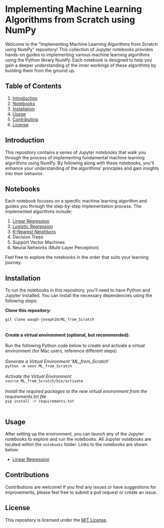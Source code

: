 # Implementing Machine Learning Algorithms from Scratch using NumPy

Welcome to the "Implementing Machine Learning Algorithms from Scratch using NumPy" repository! This collection of Jupyter notebooks provides hands-on guides to implementing various machine learning algorithms using the Python library NumPy. Each notebook is designed to help you gain a deeper understanding of the inner workings of these algorithms by building them from the ground up.

## Table of Contents

1. [Introduction](#introduction)
2. [Notebooks](#notebooks)
3. [Installation](#installation)
4. [Usage](#usage)
5. [Contributing](#contributing)
6. [License](#license)

## Introduction

This repository contains a series of Jupyter notebooks that walk you through the process of implementing fundamental machine learning algorithms using NumPy. By following along with these notebooks, you'll enhance your understanding of the algorithms' principles and gain insights into their behavior.

## Notebooks

Each notebook focuses on a specific machine learning algorithm and guides you through the step-by-step implementation process. The implemented algorithms include:

1. [Linear Regression](https://github.com/waugh-joseph10/ML_from_Scratch/blob/main/notebooks/Linear_Regression.ipynb)
2. [Logistic Regression](https://github.com/waugh-joseph10/ML_from_Scratch/blob/main/notebooks/Logistic_Regression.ipynb)
3. [K-Nearest Neighbors](https://github.com/waugh-joseph10/ML_from_Scratch/blob/main/notebooks/K_Nearest_Neighbors.ipynb)
4. Decision Trees
5. Support Vector Machines
6. Neural Networks (Multi-Layer Perceptron)

Feel free to explore the notebooks in the order that suits your learning journey.

## Installation

To run the notebooks in this repository, you'll need to have Python and Jupyter installed. You can install the necessary dependencies using the following steps:

**Clone this repository:**

``` git clone waugh-joseph10/ML_from_Scratch ```
<br>
<br>
<br>
**Create a virtual environment (optional, but recommended):**
<br>
<br>
Run the following Python code below to create and activate a virtual environment (for Mac users, reference different steps)
<br>
<br>
<i>Generate a Virtual Environment 'ML_from_Scratch'</i>
<br>
``` python -m venv ML_from_Scratch ```
<br><br>
<i>Activate the Virtual Environment</i> 
<br>
``` source ML_from_Scratch/bin/activate ```
<br><br>
<i>Install the required packages to the new virtual environment from the requirements.txt file</i>
<br>
``` pip install -r requirements.txt ```
<br><br>

## Usage
After setting up the environment, you can launch any of the Jupyter notebooks to explore and run the notebooks. All Jupyter notebooks are located within the ```notebooks``` folder. Links to the notebooks are shown below:
<br>
- [Linear Regression]('https://github.com/waugh-joseph10/ML_from_Scratch/blob/main/notebooks/Linear_Regression.ipynb')

## Contributions
Contributions are welcome! If you find any issues or have suggestions for improvements, please feel free to submit a pull request or create an issue.

## License
This repository is licensed under the [MIT License](https://www.mit.edu/~amini/LICENSE.md).
